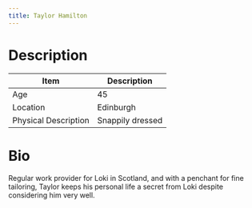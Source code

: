 ```yaml
---
title: Taylor Hamilton
---
```


# Description

| Item                 | Description      |
| -------------------- | ---------------- |
| Age                  | 45               |
| Location             | Edinburgh        |
| Physical Description | Snappily dressed |

# Bio
Regular work provider for Loki in Scotland, and with a penchant for fine tailoring, Taylor keeps his personal life a secret from Loki despite considering him very well.
